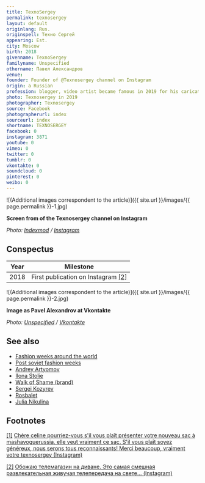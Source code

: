 ```yaml
---
title: TexnoSergey
permalink: texnosergey
layout: default
originlang: Rus.
originspell: Техно Сергей
appearing: Est.
city: Moscow
birth: 2018
givenname: TexnoSergey
familyname: Unspecified
othername: Павел Александров
venue:
founder: Founder of @Texnosergey channel on Instagram
origin: a Russian
profession: blogger, video artist became famous in 2019 for his caricatures on celebrities in the fashion world, based in Moscow
photo: Texnosergey in 2019
photographer: Texnosergey
source: Facebook
photographerurl: index
sourceurl: index
shortname: TEXNOSERGEY
facebook: 0
instagram: 3871
youtube: 0
vimeo: 0
twitter: 0
tumblr: 0
vkontakte: 0
soundcloud: 0
pinterest: 0
weibo: 0
---
```


<!---
To edit top block see
icon "Meta Data"
on right menu
Full edit instructions
indexmod.gq/edit
-->

![(Additional images correspondent to the article)]({{ site.url }}/images/{{ page.permalink }}-1.jpg)

**Screen from of the Texnosergey channel on Instagram**

*Photo: [Indexmod](index) / [Instagram](index)*

## Сonspectus

|Year|Milestone|
|-|-|
|2018|First publication on Instagram <span id="a2">[\[2\]](#f2)</span>|

![(Additional images correspondent to the article)]({{ site.url }}/images/{{ page.permalink }}-2.jpg)

**Image as Pavel Alexandrov at Vkontakte**

*Photo: [Unspecified](index) / [Vkontakte](https://vk.com/id478344533)*

## See also

+ [Fashion weeks around the world](fashion-weeks-around-the-world)
+ [Post soviet fashion weeks](post-soviet-fashion-weeks)
+ [Andrey Artyomov](artyomov-andrey)
+ [Ilona Stolie](Stolie-Ilona)
+ [Walk of Shame (brand)](walk-of-shame-brand)
+ [Sergei Kozyrev](kozyrev-sergei)
+ [Rosbalet](rosbalet)
+ [Julia Nikulina](nikulina-julia)


## Footnotes

[[1]](#a1) <span id="f1"></span> [Chère celine pourriez-vous s'il vous plaît présenter votre nouveau sac à mashavoguerussia, elle veut vraiment ce sac. S'il vous plaît soyez généreux, nous serons tous reconnaissants!
Merci beaucoup, vraiment votre texnosergey (Instagram)](https://www.instagram.com/p/Bv5arGlHOYa/)

[[2]](#a2) <span id="f2"></span> [Обожаю телемагазин на диване. Это самая смешная развлекательная живучая телепередача на свете... (Instagram)](https://www.instagram.com/p/BrBRBB3BSeJ/)

